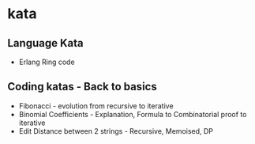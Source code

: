 kata
====

Language Kata
-------------
* Erlang Ring code

Coding katas - Back to basics
-----------------------------
* Fibonacci - evolution from recursive to iterative
* Binomial Coefficients - Explanation, Formula to Combinatorial proof to iterative
* Edit Distance between 2 strings - Recursive, Memoised, DP

